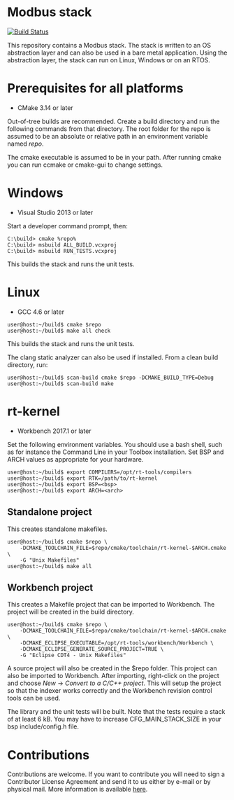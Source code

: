 Modbus stack
=============
[![Build Status](https://github.com/rtlabs-com/m-bus/workflows/build/badge.svg?branch=master)](https://github.com/rtlabs-com/m-bus/actions?workflow=build)

This repository contains a Modbus stack. The stack is written to an OS
abstraction layer and can also be used in a bare metal
application. Using the abstraction layer, the stack can run on Linux,
Windows or on an RTOS.

Prerequisites for all platforms
===============================

 * CMake 3.14 or later

Out-of-tree builds are recommended. Create a build directory and run
the following commands from that directory. The root folder for the
repo is assumed to be an absolute or relative path in an environment
variable named *repo*.

The cmake executable is assumed to be in your path. After running
cmake you can run ccmake or cmake-gui to change settings.

Windows
=======

 * Visual Studio 2013 or later

Start a developer command prompt, then:

```
C:\build> cmake %repo%
C:\build> msbuild ALL_BUILD.vcxproj
C:\build> msbuild RUN_TESTS.vcxproj
```

This builds the stack and runs the unit tests.

Linux
=====

 * GCC 4.6 or later

```console
user@host:~/build$ cmake $repo
user@host:~/build$ make all check
```

This builds the stack and runs the unit tests.

The clang static analyzer can also be used if installed. From a clean
build directory, run:

```console
user@host:~/build$ scan-build cmake $repo -DCMAKE_BUILD_TYPE=Debug
user@host:~/build$ scan-build make
```

rt-kernel
=========

 * Workbench 2017.1 or later

Set the following environment variables. You should use a bash shell,
such as for instance the Command Line in your Toolbox
installation. Set BSP and ARCH values as appropriate for your
hardware.


```console
user@host:~/build$ export COMPILERS=/opt/rt-tools/compilers
user@host:~/build$ export RTK=/path/to/rt-kernel
user@host:~/build$ export BSP=<bsp>
user@host:~/build$ export ARCH=<arch>
```

Standalone project
------------------

This creates standalone makefiles.

```console
user@host:~/build$ cmake $repo \
    -DCMAKE_TOOLCHAIN_FILE=$repo/cmake/toolchain/rt-kernel-$ARCH.cmake \
    -G "Unix Makefiles"
user@host:~/build$ make all
```

Workbench project
-----------------

This creates a Makefile project that can be imported to Workbench. The
project will be created in the build directory.

```console
user@host:~/build$ cmake $repo \
    -DCMAKE_TOOLCHAIN_FILE=$repo/cmake/toolchain/rt-kernel-$ARCH.cmake \
    -DCMAKE_ECLIPSE_EXECUTABLE=/opt/rt-tools/workbench/Workbench \
    -DCMAKE_ECLIPSE_GENERATE_SOURCE_PROJECT=TRUE \
    -G "Eclipse CDT4 - Unix Makefiles"
```

A source project will also be created in the $repo folder. This
project can also be imported to Workbench. After importing,
right-click on the project and choose *New* -> *Convert to a C/C++
project*. This will setup the project so that the indexer works
correctly and the Workbench revision control tools can be used.

The library and the unit tests will be built. Note that the tests
require a stack of at least 6 kB. You may have to increase
CFG_MAIN_STACK_SIZE in your bsp include/config.h file.

Contributions
=============

Contributions are welcome. If you want to contribute you will need to
sign a Contributor License Agreement and send it to us either by
e-mail or by physical mail. More information is available
[here](https://rt-labs.com/contribution).

